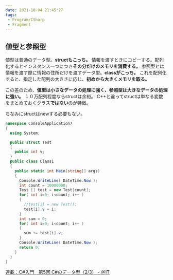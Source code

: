 ```yaml
---
date: 2021-10-04 21:45:27
tags:
 - Program/CSharp
 - Fragment
---
```


## 値型と参照型
値型は普通のデータ型。**structもこっち。** 情報を渡すときにコピーする。配列化するとインスタンス一つにつき**その分だけのメモリを消費する。**
参照型とは情報を渡す際に情報の住所だけを渡すデータ型。**classがこっち。** これを配列化すると、指定した配列の大きさに応じ、**初めから大きくメモリを取る。**

この差のため、**値型は小さなデータの処理に強く、参照型は大きなデータの処理に強い。** １０万配列程度ならstructは余裕。
C++と違ってstructは単なる変数をまとめておくクラス**ではない**のが特徴。

ちなみにstructはnewする必要もない。

```csharp
namespace ConsoleApplication7
{
  using System;

  public struct Test
  {
    public int v;
  }
  public class Class1
  {
    public static int Main(string[] args)
    {
      Console.WriteLine( DateTime.Now );
      int count = 10000000;
      Test [] test = new Test[count];
      for( int i=0; i<count; i++ )
      {
        //test[i] = new Test();
        test[i].v = i;
      }
      int sum = 0;
      for( int i=0; i<count; i++ )
      {
        sum += test[i].v;
      }
      Console.WriteLine( DateTime.Now );
      return 0;
    }
  }
}
```

[連載：C#入門　第5回 C#のデータ型（2/3） - ＠IT](https://www.atmarkit.co.jp/fdotnet/csharp_abc/csharp_abc_005/csharp_abc02.html)